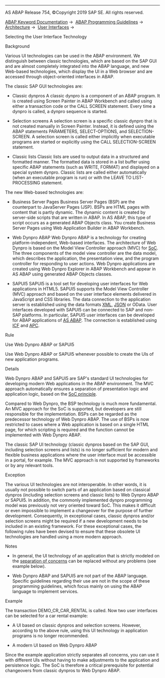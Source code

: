   

* * *

AS ABAP Release 754, ©Copyright 2019 SAP SE. All rights reserved.

[ABAP Keyword Documentation](https://help.sap.com/doc/abapdocu_754_index_htm/7.54/en-US/abenabap.htm) →  [ABAP Programming Guidelines](https://help.sap.com/doc/abapdocu_754_index_htm/7.54/en-US/abenabap_pgl.htm) →  [Architecture](https://help.sap.com/doc/abapdocu_754_index_htm/7.54/en-US/abenarchitecture_guidl.htm) →  [User Interfaces](https://help.sap.com/doc/abapdocu_754_index_htm/7.54/en-US/abenuser_interfaces_guidl.htm) → 

Selecting the User Interface Technology

Background

Various UI technologies can be used in the ABAP environment. We distinguish between classic technologies, which are based on the SAP GUI and are almost completely integrated into the ABAP language, and new Web-based technologies, which display the UI in a Web browser and are accessed through object-oriented interfaces in ABAP.

The classic SAP GUI technologies are:

-   Classic dynpros
    A classic dynpro is a component of an ABAP program. It is created using Screen Painter in ABAP Workbench and called using either a transaction code or the CALL SCREEN statement. Every time a dynpro is called, a dynpro sequence is started.

-   Selection screens
    A selection screen is a specific classic dynpro that is not created manually in Screen Painter. Instead, it is defined using the ABAP statements PARAMETERS, SELECT-OPTIONS, and SELECTION-SCREEN. A selection screen is called either implicitly when executable programs are started or explicitly using the CALL SELECTION-SCREEN statement.

-   Classic lists
    Classic lists are used to output data in a structured and formatted manner. The formatted data is stored in a list buffer using specific ABAP statements (such as WRITE, FORMAT) and displayed on a special system dynpro. Classic lists are called either automatically (when an executable program is run) or with the LEAVE TO LIST-PROCESSING statement.

The new Web-based technologies are:

-   Business Server Pages
    Business Server Pages (BSP) are the counterpart to JavaServer Pages (JSP). BSPs are HTML pages with content that is partly dynamic. The dynamic content is created by server-side scripts that are written in ABAP. In AS ABAP, this type of script occurs as a generated ABAP Objects class. You create Business Server Pages using Web Application Builder in ABAP Workbench.

-   Web Dynpro ABAP
    Web Dynpro ABAP is a technology for creating platform-independent, Web-based interfaces. The architecture of Web Dynpro is based on the Model View Controller approach (MVC) for [SoC](https://help.sap.com/doc/abapdocu_754_index_htm/7.54/en-US/abenseperation_concerns_guidl.htm "Guideline"). The three components of the model view controller are the data model, which describes the application, the presentation view, and the program controller for responding to user actions. Web Dynpro applications are created using Web Dynpro Explorer in ABAP Workbench and appear in AS ABAP using generated ABAP Objects classes.

-   SAPUI5
    SAPUI5 is a tool set for developing user interfaces for Web applications in HTML5. SAPUI5 supports the Model View Controller (MVC) approach and based on the user interface elements delivered in JavaScript and CSS libraries. The data connection to the application server is established using the data formats [XML](https://help.sap.com/doc/abapdocu_754_index_htm/7.54/en-US/abenxml_glosry.htm "Glossary Entry"), [JSON](https://help.sap.com/doc/abapdocu_754_index_htm/7.54/en-US/abenjson_glosry.htm "Glossary Entry") or OData. User interfaces developed with SAPUI5 can be connected to SAP and non-SAP platforms. In particular, SAPUI5 user interfaces can be developed for ABAP applications of [AS ABAP](https://help.sap.com/doc/abapdocu_754_index_htm/7.54/en-US/abensap_nw_abap_glosry.htm "Glossary Entry"). The connection is established using [ICF](https://help.sap.com/doc/abapdocu_754_index_htm/7.54/en-US/abenicf_glosry.htm "Glossary Entry") and [APC](https://help.sap.com/doc/abapdocu_754_index_htm/7.54/en-US/abenapc_glosry.htm "Glossary Entry").

Rule

Use Web Dynpro ABAP or SAPUI5

Use Web Dynpro ABAP or SAPUI5 whenever possible to create the UIs of new application programs.

Details

Web Dynpro ABAP and SAPUI5 are SAP's standard UI technologies for developing modern Web applications in the ABAP environment. The MVC approach automatically ensures a separation of presentation logic and application logic, based on the [SoC principle](https://help.sap.com/doc/abapdocu_754_index_htm/7.54/en-US/abenseperation_concerns_guidl.htm "Guideline").

Compared to Web Dynpro, the BSP technology is much more fundamental. An MVC approach for the SoC is supported, but developers are still responsible for the implementation. BSPs can be regarded as the predecessor technology of Web Dynpro ABAP. The use of BSPs is now restricted to cases where a Web application is based on a single HTML page, for which scripting is required and the function cannot be implemented with Web Dynpro ABAP.

The classic SAP UI technology (classic dynpros based on the SAP GUI, including selection screens and lists) is no longer sufficient for modern and flexible business applications where the user interface must be accessible in a portal, for example. The MVC approach is not supported by frameworks or by any relevant tools.

Exception

The various UI technologies are not interoperable. In other words, it is usually not possible to switch parts of an application based on classical dynpros (including selection screens and classic lists) to Web Dynpro ABAP or SAPUI5. In addition, the commonly implemented dynpro programming model was previously not very oriented toward SoC. This makes it difficult or even impossible to implement a changeover for the purpose of further development. Consequently, in exceptional cases, classic dynpros and/or selection screens might be required if a new development needs to be included in an existing framework. For these exceptional cases, the following rules have been devised to ensure that these obsolete UI technologies are handled using a more modern approach.

Notes

-   In general, the UI technology of an application that is strictly modeled on the [separation of concerns](https://help.sap.com/doc/abapdocu_754_index_htm/7.54/en-US/abenseperation_concerns_guidl.htm "Guideline") can be replaced without any problems (see example below).

-   Web Dynpro ABAP and SAPUI5 are not part of the ABAP language. Specific guidelines regarding their use are not in the scope of these programming guidelines, which focus mainly on using the ABAP language to implement services.

Example

The transaction DEMO\_CR\_CAR\_RENTAL is called. Now two user interfaces can be selected for a car rental example:

-   A UI based on classic dynpros and selection screens. However, according to the above rule, using this UI technology in application programs is no longer recommended.

-   A modern UI based on Web Dynpro ABAP

Since the example application strictly separates all concerns, you can use it with different UIs without having to make adjustments to the application and persistence logic. The SoC is therefore a critical prerequisite for potential changeovers from classic dynpros to Web Dynpro ABAP.